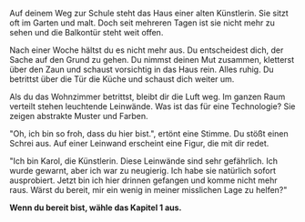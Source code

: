 Auf deinem Weg zur Schule steht das Haus einer alten Künstlerin. Sie sitzt oft im Garten und malt. Doch seit mehreren Tagen ist sie nicht mehr zu sehen und die Balkontür steht weit offen.

Nach einer Woche hältst du es nicht mehr aus. Du entscheidest dich, der Sache auf den Grund zu gehen. Du nimmst deinen Mut zusammen, kletterst über den Zaun und schaust vorsichtig in das Haus rein. Alles ruhig. Du betrittst über die Tür die Küche und schaust dich weiter um.

Als du das Wohnzimmer betrittst, bleibt dir die Luft weg. Im ganzen Raum verteilt stehen leuchtende Leinwände. Was ist das für eine Technologie? Sie zeigen abstrakte Muster und Farben.

"Oh, ich bin so froh, dass du hier bist.", ertönt eine Stimme. Du stößt einen Schrei aus. Auf einer Leinwand erscheint eine Figur, die mit dir redet.

"Ich bin Karol, die Künstlerin. Diese Leinwände sind sehr gefährlich. Ich wurde gewarnt, aber ich war zu neugierig. Ich habe sie natürlich sofort ausprobiert. Jetzt bin ich hier drinnen gefangen und komme nicht mehr raus. Wärst du bereit, mir ein wenig in meiner misslichen Lage zu helfen?"

**Wenn du bereit bist, wähle das Kapitel 1 aus.**
